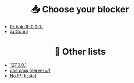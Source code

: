 <div align="center">
    <h1>📥 Choose your blocker</h1>
</div>

- [Pi-hole [0.0.0.0]](PiHole.md)
- [AdGuard](AdGuard.md)

<div align="center">
    <h1>📝 Other lists</h1>
</div>

- [127.0.0.1](127.0.0.1)
- [dnsmasq [server=/]](127.0.0.1)
- [No IP [hosts]](noip.md)